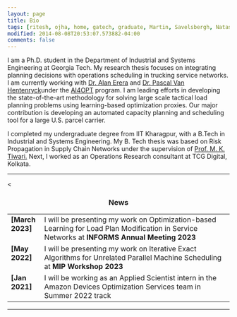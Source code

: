 ```yaml
---
layout: page
title: Bio
tags: [ritesh, ojha, home, gatech, graduate, Martin, Savelsbergh, Natashia, Boland, Alan, Erera, supply chain, operations research]
modified: 2014-08-08T20:53:07.573882-04:00
comments: false
---
```


I am a Ph.D. student in the Department of Industrial and Systems Engineering at Georgia Tech. My research thesis focuses on integrating planning decisions with operations scheduling in trucking service networks. I am currently working with <a href="https://www.isye.gatech.edu/users/alan-erera/">Dr. Alan Erera</a> and <a href="https://www.isye.gatech.edu/users/pascal-van-hentenryck">Dr. Pascal Van Hentenryck</a>under the
<a href="https://www.ai4opt.org/">AI4OPT</a> program. I am leading efforts in developing the state-of-the-art methodology for solving large scale tactical load planning problems using learning-based optimization proxies. Our major contribution is developing an automated capacity planning and scheduling tool for a large U.S. parcel carrier.

I completed my undergraduate degree from IIT Kharagpur, with a B.Tech in Industrial and Systems Engineering. My B. Tech thesis was based on Risk Propagation in Supply Chain Networks under the supervision of <a href="https://scholar.google.co.in/citations?user=xDL-rrsAAAAJ&hl=en/">Prof. M. K. Tiwari.</a> Next, I worked as an Operations Research consultant at TCG Digital, Kolkata. 

----
<<!-- designing efficient algorithms to tackle  -->
<h3 align="center">News</h3>
<table class='news-table'>
    <col width="15%">
    <col width="85%">
    <tr>
        <td valign="top"><strong>[March 2023]</strong></td>
        <td>I will be presenting my work on Optimization-based Learning for Load Plan Modification in Service Networks at <strong>INFORMS Annual Meeting 2023</strong>
        </td>
    </tr>
    <tr>
        <td valign="top"><strong>[May 2022]</strong></td>
        <td>I will be presenting my work on Iterative Exact Algorithms for Unrelated Parallel Machine Scheduling at <strong>MIP Workshop 2023</strong>
        </td>
    </tr>
    <tr>
        <td valign="top"><strong>[Jan 2021]</strong></td>
        <td>I will be working as an Applied Scientist intern in the Amazon Devices Optimization Services team in Summer 2022</strong> track
        </td>
    </tr>
</table>

----
